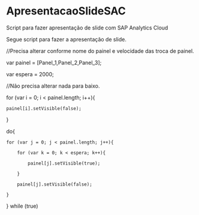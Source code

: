 # ApresentacaoSlideSAC
Script para fazer apresentação de slide com SAP Analytics Cloud

Segue script para fazer a apresentação de slide.

//Precisa alterar conforme nome do painel e velocidade das troca de painel.

var painel = [Panel_1,Panel_2,Panel_3];

var espera = 2000;


//Não precisa alterar nada para baixo.

for (var i = 0; i < painel.length; i++){

	painel[i].setVisible(false);
	
}


do{

	for (var j = 0; j < painel.length; j++){
	
		for (var k = 0; k < espera; k++){
		
			painel[j].setVisible(true);
			
		}
		
		painel[j].setVisible(false);
		
	}
	
} while (true)
